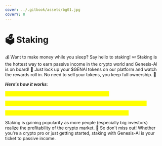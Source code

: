```yaml
---
cover: ../.gitbook/assets/bg01.jpg
coverY: 0
---
```


# 🗳 Staking

💰 Want to make money while you sleep? Say hello to staking! 💤 Staking is the hottest way to earn passive income in the crypto world and Genesis-AI is on board! 🚀 Just lock up your $GENAI tokens on our platform and watch the rewards roll in. No need to sell your tokens, you keep full ownership. 💪

&#x20;_**Here's how it works**_:&#x20;

_<mark style="color:yellow;">Stake your $Genesis-AI tokens on our linked wallet</mark>_

_<mark style="color:yellow;">Send them to our staking contract, and lock them up for a set period.</mark>_

_<mark style="color:yellow;">Then, sit back and watch the $Genesis-AI rewards stack up.</mark>_&#x20;

Staking is gaining popularity as more people (especially big investors) realize the profitability of the crypto market. 💸 So don't miss out! Whether you're a crypto pro or just getting started, staking with Genesis-AI is your ticket to passive income.&#x20;
